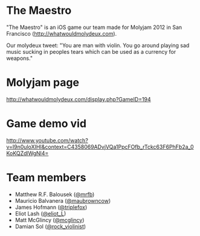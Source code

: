 # The Maestro

"The Maestro" is an iOS game our team made for Molyjam 2012 in San Francisco (http://whatwouldmolydeux.com).

Our molydeux tweet: "You are man with violin. You go around playing sad music sucking in peoples tears which can be used as a currency for weapons."

# Molyjam page
http://whatwouldmolydeux.com/display.php?GameID=194

# Game demo vid
http://www.youtube.com/watch?v=I9n0uloXIHI&context=C4358069ADvjVQa1PpcFOfb_rTckc63F6PhFb2a_0KoKQZdlWgNl4=

# Team members
   * Matthew R.F. Balousek ([@mrfb](https://twitter.com/#!/mrfb))
   * Mauricio Balvanera ([@maubrowncow](https://twitter.com/#!/maubrowncow))
   * James Hofmann ([@triplefox](https://twitter.com/#!/triplefox))
   * Eliot Lash ([@eliot_L](https://twitter.com/#!/Eliot_L))
   * Matt McGlincy ([@mcglincy](https://twitter.com/#!/mcglincy))
   * Damian Sol ([@rock_violinist](https://twitter.com/#!/rock_violinist))
